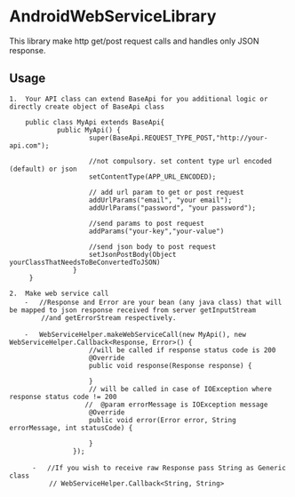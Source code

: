 # AndroidWebServiceLibrary

This library make http get/post request calls and handles only JSON response.

Usage
-----


	1.	Your API class can extend BaseApi for you additional logic or directly create object of BaseApi class

	    public class MyApi extends BaseApi{
                public MyApi() {
                        super(BaseApi.REQUEST_TYPE_POST,"http://your-api.com");

                        //not compulsory. set content type url encoded (default) or json
                        setContentType(APP_URL_ENCODED);

                        // add url param to get or post request
                        addUrlParams("email", "your email");
                        addUrlParams("password", "your password");

                        //send params to post request
                        addParams("your-key","your-value")

                        //send json body to post request
                        setJsonPostBody(Object yourClassThatNeedsToBeConvertedToJSON)
                    }
         }

	2.	Make web service call
	    ⁃   //Response and Error are your bean (any java class) that will be mapped to json response received from server getInputStream
	        //and getErrorStream respectively.

	    ⁃   WebServiceHelper.makeWebServiceCall(new MyApi(), new WebServiceHelper.Callback<Response, Error>() {
	                    //will be called if response status code is 200
                        @Override
                        public void response(Response response) {

                        }
                        // will be called in case of IOException where response status code != 200
                       //  @param errorMessage is IOException message
                        @Override
                        public void error(Error error, String errorMessage, int statusCode) {

                        }
                    });

          ⁃   //If you wish to receive raw Response pass String as Generic class
              // WebServiceHelper.Callback<String, String>


